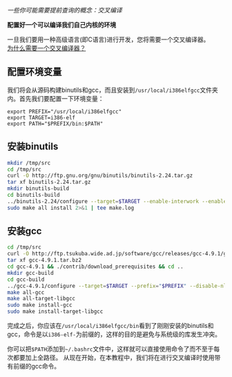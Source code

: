 *一些你可能需要提前查询的概念：交叉编译*

**配置好一个可以编译我们自己内核的环境**

一旦我们要用一种高级语言(即C语言)进行开发，您将需要一个交叉编译器。  
[为什么需要一个交叉编译器？](http://wiki.osdev.org/Why_do_I_need_a_Cross_Compiler%3F)


配置环境变量
-----------------

我们将会从源码构建binutils和gcc，而且安装到`/usr/local/i386elfgcc`文件夹内。首先我们要配置一下环境变量：
```
export PREFIX="/usr/local/i386elfgcc"
export TARGET=i386-elf
export PATH="$PREFIX/bin:$PATH"
```

安装binutils
--------

```sh
mkdir /tmp/src
cd /tmp/src
curl -O http://ftp.gnu.org/gnu/binutils/binutils-2.24.tar.gz
tar xf binutils-2.24.tar.gz
mkdir binutils-build
cd binutils-build
../binutils-2.24/configure --target=$TARGET --enable-interwork --enable-multilib --disable-nls --disable-werror --prefix=$PREFIX 2>&1 | tee configure.log
sudo make all install 2>&1 | tee make.log
```

安装gcc
---
```sh
cd /tmp/src
curl -O http://ftp.tsukuba.wide.ad.jp/software/gcc/releases/gcc-4.9.1/gcc-4.9.1.tar.bz2
tar xf gcc-4.9.1.tar.bz2
cd gcc-4.9.1 && ./contrib/download_prerequisites && cd ..
mkdir gcc-build
cd gcc-build
../gcc-4.9.1/configure --target=$TARGET --prefix="$PREFIX" --disable-nls --disable-libssp --enable-languages=c --without-headers
make all-gcc 
make all-target-libgcc 
sudo make install-gcc 
sudo make install-target-libgcc 
```

完成之后，你应该在`/usr/local/i386elfgcc/bin`看到了刚刚安装的binutils和gcc，命令是以`i386-elf-`为前缀的，这样的目的是避免与系统级的库发生冲突。  

你可以把`$PATH`添加到`~/.bashrc`文件中，这样就可以直接使用命令了而不至于每次都要加上全路径。
从现在开始，在本教程中，我们将在进行交叉编译时使用带有前缀的gcc命令。